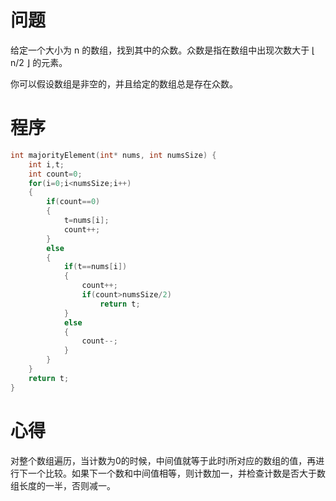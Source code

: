# 问题
给定一个大小为 n 的数组，找到其中的众数。众数是指在数组中出现次数大于 ⌊ n/2 ⌋ 的元素。

你可以假设数组是非空的，并且给定的数组总是存在众数。
# 程序
```C
int majorityElement(int* nums, int numsSize) {
    int i,t;
    int count=0;
    for(i=0;i<numsSize;i++)
    {
        if(count==0)
        {
            t=nums[i];
            count++;
        }
        else
        {
            if(t==nums[i])
            {
                count++;
                if(count>numsSize/2)
                    return t;
            }
            else
            {
                count--;
            }
        }
    }
    return t;
}
```
# 心得
对整个数组遍历，当计数为0的时候，中间值就等于此时i所对应的数组的值，再进行下一个比较。如果下一个数和中间值相等，则计数加一，并检查计数是否大于数组长度的一半，否则减一。